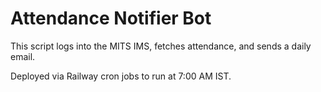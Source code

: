 # Attendance Notifier Bot

This script logs into the MITS IMS, fetches attendance, and sends a daily email.

Deployed via Railway cron jobs to run at 7:00 AM IST.
